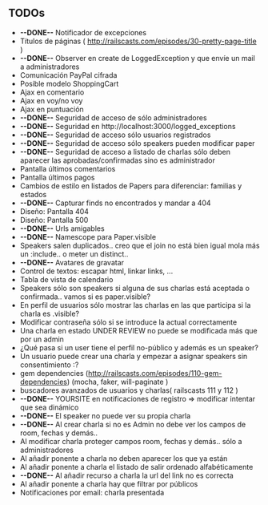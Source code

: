 TODOs
------------------
* **--DONE--** Notificador de excepciones
* Títulos de páginas ( http://railscasts.com/episodes/30-pretty-page-title )
* **--DONE--** Observer en create de LoggedException y que envíe un mail a administradores
* Comunicación PayPal cifrada
* Posible modelo ShoppingCart
* Ajax en comentario
* Ajax en voy/no voy
* Ajax en puntuación
* **--DONE--** Seguridad de acceso de sólo administradores
* **--DONE--** Seguridad en http://localhost:3000/logged_exceptions
* **--DONE--** Seguridad de acceso sólo usuarios registrados
* **--DONE--** Seguridad de acceso sólo speakers pueden modificar paper
* **--DONE--** Seguridad de acceso a listado de charlas sólo deben aparecer las aprobadas/confirmadas sino es administrador
* Pantalla últimos comentarios
* Pantalla últimos pagos
* Cambios de estilo en listados de Papers para diferenciar: familias y estados
* **--DONE--** Capturar finds no encontrados y mandar a 404
* Diseño: Pantalla 404
* Diseño: Pantalla 500
* **--DONE--** Urls amigables
* **--DONE--** Namescope para Paper.visible 
* Speakers salen duplicados.. creo que el join no está bien igual mola más un :include.. o meter un distinct.. 
* **--DONE--** Avatares de gravatar
* Control de textos: escapar html, linkar links, ...
* Tabla de vista de calendario
* Speakers sólo son speakers si alguna de sus charlas está aceptada o confirmada.. vamos si es paper.visible?
* En perfil de usuarios sólo mostrar las charlas en las que participa si la charla es .visible?
* Modificar contraseña sólo si se introduce la actual correctamente
* Una charla en estado UNDER REVIEW no puede se modificada más que por un admin
* ¿Qué pasa si un user tiene el perfil no-público y además es un speaker?
* Un usuario puede crear una charla y empezar a asignar speakers sin consentimiento :?
* gem dependencies (http://railscasts.com/episodes/110-gem-dependencies) (mocha, faker, will-paginate )
* buscadores avanzados de usuarios y charlas( railscasts 111 y 112 )
* **--DONE--** YOURSITE en notificaciones de registro => modificar intentar que sea dinámico
* **--DONE--** El speaker no puede ver su propia charla
* **--DONE--** Al crear charla si no es Admin no debe ver los campos de room, fechas y demás.. 
* Al modificar charla proteger campos room, fechas y demás.. sólo a administradores
* Al añadir ponente a charla no deben aparecer los que ya están
* Al añadir ponente a charla el listado de salir ordenado alfabéticamente
* **--DONE--** Al añadir recurso a charla la url del link no es correcta
* Al añadir ponente a charla hay que filtrar por públicos
* Notificaciones por email: charla presentada
